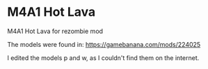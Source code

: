 # M4A1 Hot Lava
M4A1 Hot Lava for rezombie mod

The models were found in: https://gamebanana.com/mods/224025

I edited the models p and w, as I couldn't find them on the internet.

